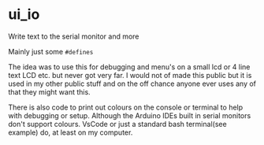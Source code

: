 # ui_io
Write text to the serial monitor and more

Mainly just some `#defines`

The idea was to use this for debugging and menu's on a small lcd or 4 line text LCD etc. but never got very far. I would not of made this public but it is used in my other public stuff and on the off chance anyone ever uses any of that they might want this.

There is also code to print out colours on the console or terminal to help with debugging or setup. Although the Arduino IDEs built in serial monitors don't support colours. VsCode or just a standard bash terminal(see example) do, at least on my computer.
